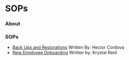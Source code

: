 # SOPs

### About 


### SOPs
- [Back Ups and Restorations](back-ups-and-restorations.md) Written By: Hector Cordova
- [New Employee Onboarding](sop-employeeonboarding.md) Written by: Krystal Reid
